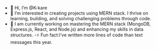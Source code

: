 - 👋 Hi, I’m @K-kare
- 👀 I’m interested in creating  projects using MERN stack. I thrive on learning, building, and solving challenging problems through code.
- 🌱 I am currently working on mastering the MERN stack (MongoDB, Express.js, React, and Node.js) and enhancing my skills in data structures.
-⚡ Fun fact:I’ve written more lines of code than text messages this year.

